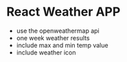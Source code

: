 # React Weather APP
- use the openweathermap api
- one week weather results
- include max and min temp value
- include weather icon

